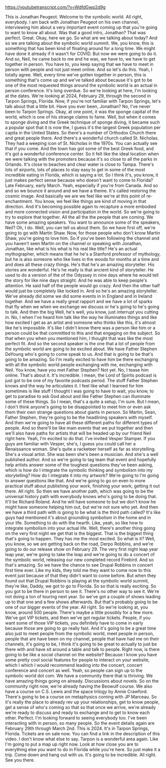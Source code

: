 https://youtubetranscript.com/?v=WdfdGwp2d9g

 This is Jonathan Peugeot. Welcome to the symbolic world. All right, everybody. I am back with Jonathan Peugeot on his own channel, interviewing him about a very important event coming up that you're going to want to know all about. Was that a good intro, Jonathan? That was perfect. Great. Okay, here we go. So what are we talking about today? And so we are talking about the symbolic world summit. We, you know, this is something that has been kind of floating around for a long time. We might have done it already if it wasn't for COVID. But now we were going to do it. And so, Neil, he came back to me and he was, we have to, we have to get together in person. You have to, you keep saying that we have to meet in person with people and not just meet online. And so let's do this. Yeah, I totally agree. Well, every time we've gotten together in person, this is something that's come up and we've talked about because it's got to be one of the most requested things around the symbolic world is an actual in person conference. It's long overdue. So we're looking at here, I'm looking at the dates. We're looking at 2024, February 29, through the second in Tarpon Springs, Florida. Now, if you're not familiar with Tarpon Springs, let's talk about that a little bit. Have you ever been, Jonathan? No, I've never been to Tarpon Springs. Okay, at one point, it was the sponge capital of the world, which is one of his strange claims to fame. Well, but when it comes to sponge diving and the Greek technique of sponge diving, it became such a popular spot that it is now the, I guess it's the largest Greek population per capita in the United States. So there's a number of Orthodox Church there and great people there. And there's a wonderful church called St. Nicholas. They had a weeping icon of St. Nicholas in the 1970s. You can actually see that if you come. And the town has got some of the best Greek food, and it's got a wonderful conference center. So it felt like the ideal location when we were talking with the promoters because it's so close to all the parks in Orlando. It's close to beaches and clear water is close to Tampa. There's lots of airports, lots of places to stay easy to get in some of the most incredible eating in Florida, which is saying a lot. So I think it's, you know, it just makes perfect sense because who doesn't want to come to Florida? Late February, early March. Yeah, especially if you're from Canada. And so and so we bounce it around and we have a theme. It's called restoring the cosmic image. And basically we are we feel like we're at this point of re-enchantment. You know, we feel like things are kind of moving in that direction. And it's becoming possible again to recapture a more embodied and more connected vision and participation in the world. So we're going to try to explore that together. All the all the the people that are coming. We have some amazing speakers. You want to announce some of the speakers, Neil? Oh, I do. Well, you can tell us about them. So we have first off, we're going to go with Martin Shaw. Now, for those people who don't know Martin Shaw, you're going to love him. So if you've been following the channel and you haven't seen Martin on the channel or speaking with Jonathan, Jonathan, like what is his what is his real like title? He's an actual mythographer, which means that he he's a Stanford professor of mythology, but he is also someone who like lives in the woods for months at a time and and does all these crazy things. He's that he's an amazing storyteller. His stories are wonderful. He's he really is that ancient kind of storyteller. He used to do a version of the of the Odyssey in nine days where he would tell the story for like nine days straight. And he was able to keep people's attention. He said half of the people would go crazy. And then the other half would just be completely like locked in. And so he's an amazing storyteller. We've already did some we did some events in in England and in Ireland together. And we have a really great rapport and we have a lot of sparks that fly when we when we exchange we discuss or he's going to he's going to talk. And then the big Well, he's well, you know, just interrupt you cutting in. No, I when I've heard him talk like the way he illuminates things and like how excited I get as an artist and someone who thinks like this, it's almost like he's impossible. It's like I didn't know there was a person like him or a person could be that committed to this and that engaging on the subject. So that when you when you mentioned him, I thought that was like the most perfect fit. And so the second speaker is the one that a lot of people from the symbolic world are going to be excited about. We have Father Stephen DeYoung who's going to come speak to us. And that is going to be that's going to be amazing. So I'm really excited to have him be there exchanging with all the symbolic world people exchanging with me, exchanging with Neil. You know, have you met Father Stephen? Not yet. No, I tease him online. That's about it. It's incredible. I mean, the Lord of Spirits podcast is just got to be one of my favorite podcasts period. The stuff Father Stephen knows and the way he articulates it. I feel like what I learned for him sometimes is like stuff I thought I was going to have to wait, you know, to get to paradise to ask God about and like Father Stephen can illuminate some of these things. So I mean, that's a quite a setup, I'm sure. But I mean, I don't think anyone's going to be disappointed to meet him or even ask them their own strange questions about giants in person. So Martin, Sean, Father Stephen, they're going to be the headlining speakers with myself. And then we're going to have all these different paths for different types of people. And so there'll be like main events that we put together and then we'll also have paths for artists that will be headed up by our friend Neil right here. Yeah, I'm excited to do that. I've invited Vesper Stamper. If you guys are familiar with Vesper, she's, I guess you could call her a Renaissance woman. She's quite a racketeer herself as far as storytelling. She's a visual artist. She was been she's been a musician. And she's a well published author. And so we're going to tag team that event and hopefully help artists answer some of the toughest questions they've been asking, which is how do I integrate the symbolic thinking and symbolism into my storytelling? How do I integrate it into my artwork? We're going to I'm going to answer questions like that. And we're going to go on even to more practical stuff about publishing your work, finishing your work, getting it out there. All right. So then we have another path, which was going to be the universal history path with everybody knows who's going to be doing that. It'll be Richard Roland. And he will have someone to but we don't know he might have someone helping him out, but we're not sure who yet. And then we have a third path with is going to be what is the third path called? It's like guys had mentioned it's about grounding symbolism in the home and in your life. Something to do with the hearth. Like, yeah, so like how to integrate symbolism into your actual life. Well, there's another thing going on the very first night we get that is the biggest. That is the biggest thing that's going to happen. They has me the most excited. So what is it? Well, you know, so we are getting back on the road, Derpo Robbins, and we're going to do our release show on February 29. The very first night leap year leap year, we're going to take the leap and we're going to do a concert of the symbolic world, releasing our new completed record Firebird. And so that's amazing. So we have the chance to see Drupal Robbins in concert first time ever. Like my kids, they told me they want to come now to this event just because of that they didn't want to come before. But when they found out that Drupal Robbins is playing at the symbolic world summit, they're like, Daddy, we got to go to Florida. So so that is really exciting. So you got to be there in person to see it. There's no other way to see it. We're not doing a ton of touring next year. So we've got a couple of shows leading up to that one and a few shows afterwards. But that's probably going to be one of our bigger events of the year. All right. So we're looking at, you know, around 500 people. There's maybe a little possibly for a few more. We've got VIP tickets, and then we've got regular tickets. People, if you want some of those VIP tickets, you definitely have to come in early because those are going to go really fast. And it's going to be a great time also just to meet people from the symbolic world, meet people in person, people that are have been on my channel, people that have had me on their channels, it's going to be, I think it's going to be great to actually to just be there with and have sit around a table and talk to people. Right now, is there going to be like a social channel on the website? Because I know you have some pretty cool social features for people to interact on your website, which I which I would recommend leading into the concert, concert conference and concert as well. Yeah, so people can sign up to the symbolic world dot com. We have a community there that is thriving. We have amazing things going on already. Discussions about novels. So on the community right now, we're already having the Beowulf course. We also have a course on C.S. Lewis and the space trilogy by Annie Crawford. There's going to be a course on metaphysics coming with JP Marceau. So it's really the place to already rev up your relationships, get to know people, get a sense of who's coming so that so that once we arrive, we're already we're ready to discuss and ready to exchange and to get to know each other. Perfect. I'm looking forward to seeing everybody too. I've been interacting with in person, so many people. So the event details again are February 29th through March 2nd. This is 2024. It's in Tarpon Springs, Florida. Tickets are on sale now. You can find a link in the description of this video. I don't know what else to say. Tarpon is a wonderful area again. Like I'm going to put a map up right now. Look at how close you are to everything else you want to do in Florida while you're here. So just make it a trip. Come down and hang out with us. It's going to be incredible. All right. See you there.
